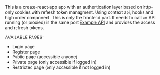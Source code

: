 This is a create-react-app app with an authentication layer based on http-only cookies with refresh token managment.
Using context api, hooks and high order component.
This is only the frontend part. It needs to call an API running (or proxied) in the same port [Example API](https://github.com/marcmnc7/boilerplate-express-jwt-mongoose) and provides the access and refresh tokens.

AVAILABLE PAGES:
  - Login page
  - Register page
  - Public page (accessible anyone)
  - Private page (only accessible if logged in)
  - Restricted page (only accessible if not logged in)
